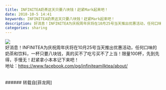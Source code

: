 ```yaml
---
title: INFINITEA奶茶这天只要八块钱！赶紧Mark起来吧！
date: 2018-10-5 14:41
keywords: INFINITEA奶茶这天只要八块钱！赶紧Mark起来吧！
description: 好消息！INFINITEA为庆祝周年庆将在10月25号当天推出优惠活动，任何口味的奶茶和饮料，一杯只要八块钱，真的买不了吃亏买不了上当！限量100杯，先到先得，手慢无！赶紧拿小本本记下来吧！地址：https://www.facebook.com/pg/infiniteamilktea/about/
categories: sharing
---
```

<td class="t_f" id="postmessage_1956181">


<img aid="957391" data-cf-modified-0d492ae19e674c2ca6343706-="" file="data/attachment/forum/201810/05/143834lmnz1cbm9699uu5u.jpg.thumb.jpg" id="aimg_957391" inpost="1" onclick="" onmouseover="" src="http://www.flw.ph/data/attachment/forum/201810/05/143834lmnz1cbm9699uu5u.jpg" style="cursor:pointer" zoomfile="data/attachment/forum/201810/05/143834lmnz1cbm9699uu5u.jpg"/>


<br/>
好消息！INFINITEA为庆祝周年庆将在10月25号当天推出优惠活动，任何口味的奶茶和饮料，一杯只要八块钱，真的买不了吃亏买不了上当！限量100杯，先到先得，手慢无！赶紧拿小本本记下来吧！<br/>
地址：<a href="https://www.facebook.com/pg/infiniteamilktea/about/" target="_blank">https://www.facebook.com/pg/infiniteamilktea/about/</a><br/>
<br/>
<br/>
</td>
###### 转载自[菲龙网]
